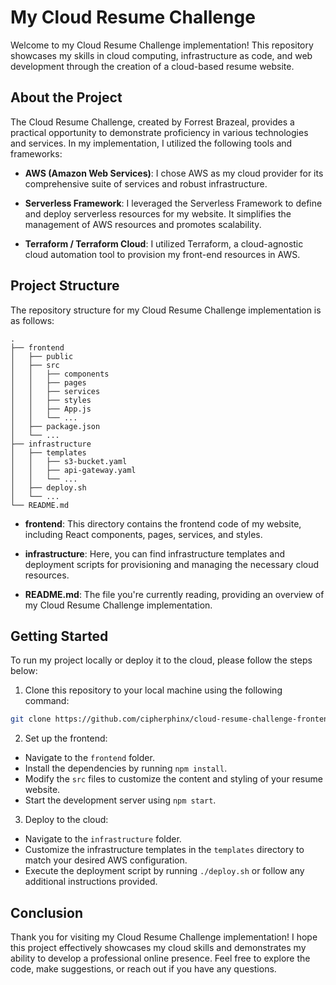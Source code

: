 # My Cloud Resume Challenge

Welcome to my Cloud Resume Challenge implementation! This repository showcases my skills in cloud computing, infrastructure as code, and web development through the creation of a cloud-based resume website.

## About the Project

The Cloud Resume Challenge, created by Forrest Brazeal, provides a practical opportunity to demonstrate proficiency in various technologies and services. In my implementation, I utilized the following tools and frameworks:

- **AWS (Amazon Web Services)**: I chose AWS as my cloud provider for its comprehensive suite of services and robust infrastructure.

- **Serverless Framework**: I leveraged the Serverless Framework to define and deploy serverless resources for my website. It simplifies the management of AWS resources and promotes scalability.

- **Terraform / Terraform Cloud**: I utilized Terraform, a cloud-agnostic cloud automation tool to provision my front-end resources in AWS.

## Project Structure

The repository structure for my Cloud Resume Challenge implementation is as follows:

```
.
├── frontend
│   ├── public
│   ├── src
│   │   ├── components
│   │   ├── pages
│   │   ├── services
│   │   ├── styles
│   │   ├── App.js
│   │   └── ...
│   ├── package.json
│   └── ...
├── infrastructure
│   ├── templates
│   │   ├── s3-bucket.yaml
│   │   ├── api-gateway.yaml
│   │   └── ...
│   ├── deploy.sh
│   └── ...
└── README.md
```

- **frontend**: This directory contains the frontend code of my website, including React components, pages, services, and styles.

- **infrastructure**: Here, you can find infrastructure templates and deployment scripts for provisioning and managing the necessary cloud resources.

- **README.md**: The file you're currently reading, providing an overview of my Cloud Resume Challenge implementation.

## Getting Started

To run my project locally or deploy it to the cloud, please follow the steps below:

1. Clone this repository to your local machine using the following command:

```bash
git clone https://github.com/cipherphinx/cloud-resume-challenge-frontend.git
```

2. Set up the frontend:

- Navigate to the `frontend` folder.
- Install the dependencies by running `npm install`.
- Modify the `src` files to customize the content and styling of your resume website.
- Start the development server using `npm start`.

3. Deploy to the cloud:

- Navigate to the `infrastructure` folder.
- Customize the infrastructure templates in the `templates` directory to match your desired AWS configuration.
- Execute the deployment script by running `./deploy.sh` or follow any additional instructions provided.

## Conclusion

Thank you for visiting my Cloud Resume Challenge implementation! I hope this project effectively showcases my cloud skills and demonstrates my ability to develop a professional online presence. Feel free to explore the code, make suggestions, or reach out if you have any questions.
